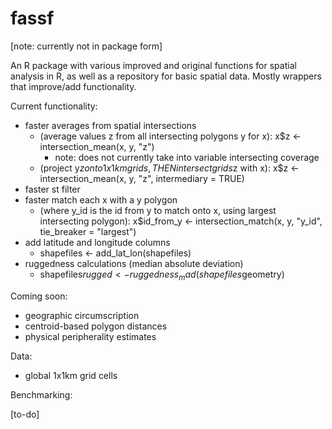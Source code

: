 # fassf

[note: currently not in package form]

An R package with various improved and original functions for spatial analysis in R, as well as a repository for basic spatial data. Mostly wrappers that improve/add functionality.

Current functionality:
- faster averages from spatial intersections
  - (average values z from all intersecting polygons y for x): x$z <- intersection_mean(x, y, "z")
    - note: does not currently take into variable intersecting coverage 
  - (project y$z onto 1x1 km grids, THEN intersect grids$z with x): x$z <- intersection_mean(x, y, "z", intermediary = TRUE)
- faster st filter
- faster match each x with a y polygon
  - (where y_id is the id from y to match onto x, using largest intersecting polygon): x$id_from_y <- intersection_match(x, y, "y_id", tie_breaker = "largest")
- add latitude and longitude columns
  - shapefiles <- add_lat_lon(shapefiles)
- ruggedness calculations (median absolute deviation)
  - shapefiles$rugged <- ruggedness_mad(shapefiles$geometry)

Coming soon:
- geographic circumscription 
- centroid-based polygon distances
- physical peripherality estimates

Data:

- global 1x1km grid cells

Benchmarking:

[to-do]
